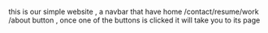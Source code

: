 this is our simple website ,  a navbar that have  home /contact/resume/work /about button , once one of the buttons is clicked it will take you to its page 
